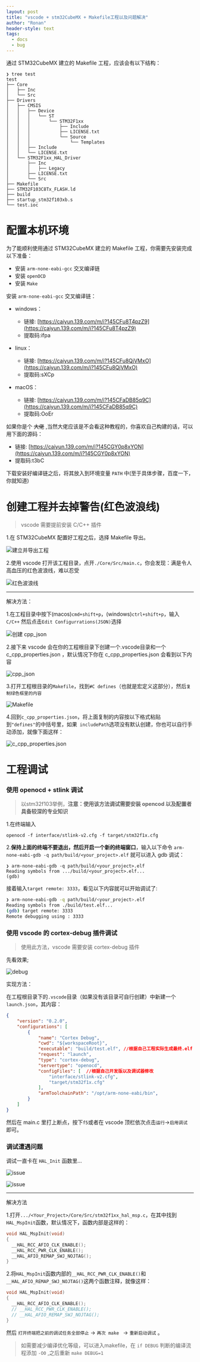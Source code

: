 ```yaml
---
layout: post
title: "vscode + stm32CubeMX + Makefile工程以及问题解决"
author: "Ronan"
header-style: text
tags:
  - docs
  - bug
---
```

通过 STM32CubeMX 建立的 Makefile 工程，应该会有以下结构：

```shell
❯ tree test
test
├── Core
│   ├── Inc
│   └── Src
├── Drivers
│   ├── CMSIS
│   │   ├── Device
│   │   │   └── ST
│   │   │       └── STM32F1xx
│   │   │           ├── Include
│   │   │           ├── LICENSE.txt
│   │   │           └── Source
│   │   │               └── Templates
│   │   ├── Include
│   │   └── LICENSE.txt
│   └── STM32F1xx_HAL_Driver
│       ├── Inc
│       │   ├── Legacy
│       ├── LICENSE.txt
│       └── Src
├── Makefile
├── STM32F103C8Tx_FLASH.ld
├── build
├── startup_stm32f103xb.s
└── test.ioc
```

# 配置本机环境

为了能顺利使用通过 STM32CubeMX 建立的 Makefile 工程，你需要先安装完成以下准备：

- 安装 `arm-none-eabi-gcc` 交叉编译链
- 安装 `openOCD`
- 安装 `Make`

安装 `arm-none-eabi-gcc` 交叉编译链：

- windows：
  - 链接: [https://caiyun.139.com/m/i?145CFu8T4pzZ9](https://caiyun.139.com/m/i?145CFu8T4pzZ9)
  - 提取码:ifpa
    
- linux：
  - 链接: [https://caiyun.139.com/m/i?145CFu8QjVMxO](https://caiyun.139.com/m/i?145CFu8QjVMxO)
  - 提取码:sXCp
  
- macOS：
  - 链接: [https://caiyun.139.com/m/i?145CFaDB85q9C](https://caiyun.139.com/m/i?145CFaDB85q9C)
  - 提取码:OoEr
  
如果你是个 ~~大佬~~ ,当然大佬应该是不会看这种教程的，你喜欢自己构建的话，可以用下面的源码：

- 链接: [https://caiyun.139.com/m/i?145CGY0p8xYON](https://caiyun.139.com/m/i?145CGY0p8xYON)
- 提取码:t3bC

下载安装好编译链之后，将其放入到环境变量 `PATH` 中(至于具体步骤，百度一下，你就知道)


# 创建工程并去掉警告(红色波浪线)

> vscode 需要提前安装 C/C++ 插件

1.在 STM32CubeMX 配置好工程之后，选择 Makefile 导出。

![建立并导出工程](https://imgs-dx3.pages.dev/blog_imgs/cubemx_makefile_project.png)

2.使用 vscode 打开该工程目录，点开`./Core/Src/main.c`，你会发现：满是令人高血压的红色波浪线，难以忍受

![红色波浪线](https://imgs-dx3.pages.dev/blog_imgs/vscode_stm32_makefile_config1.png)

---

解决方法：

1.在工程目录中按下(macos)`cmd+shift+p`，(windows)`ctrl+shift+p`，输入 `C/C++` 然后点击`Edit Configurrations(JSON)`选择

![创建 cpp_json](https://imgs-dx3.pages.dev/blog_imgs/vscode_stm32_makefile_config2.png)

2.接下来 vscode 会在你的工程根目录下创建一个.vscode目录和一个 c_cpp_properties.json ，默认情况下你在 c_cpp_properties.json 会看到以下内容

![ cpp_json](https://imgs-dx3.pages.dev/blog_imgs/vscode_stm32_makefile_config3.png)

3.打开工程根目录的`Makefile`，找到`#C defines`（也就是宏定义这部分），然后`复制绿色框里的内容`

![Makefile](https://imgs-dx3.pages.dev/blog_imgs/vscode_stm32_makefile_config4.png)

4.回到`c_cpp_properties.json`，将上面复制的内容按以下格式粘贴到`"defines"`的中括号里，如果` includePath`选项没有默认创建，你也可以自行手动添加，就像下面这样：

![c_cpp_properties.json](https://imgs-dx3.pages.dev/blog_imgs/vscode_stm32_makefile_config5.png)


# 工程调试
### 使用 openocd + stlink 调试

> 以stm32f103举例，**注意：使用该方法调试需要安装 opencod 以及配置者具备较深的专业知识**

1.在终端输入

```shell
openocd -f interface/stlink-v2.cfg -f target/stm32f1x.cfg
```

2.**保持上面的终端不要退出，然后开启一个新的终端窗口**，输入以下命令 `arm-none-eabi-gdb -q path/build/<your_project>.elf` 就可以进入 gdb 调试：

```shell
❯ arm-none-eabi-gdb -q path/build/<your_project>.elf
Reading symbols from .../build/<your_project>.elf...
(gdb)
```

接着输入`target remote: 3333`，看见以下内容就可以开始调试了:

```zsh
❯ arm-none-eabi-gdb -q path/build/<your_project>.elf
Reading symbols from ./build/test.elf...
(gdb) target remote: 3333
Remote debugging using : 3333
```

### 使用 vscode 的 cortex-debug 插件调试

> 使用此方法，vscode 需要安装 cortex-debug 插件

先看效果;

![debug](https://imgs-dx3.pages.dev/blog_imgs/vscode_stm32_debug.png)

实现方法：

在工程根目录下的`.vscode`目录（如果没有该目录可自行创建）中新建一个`launch.json`，其内容：

```json
{
    "version": "0.2.0",
    "configurations": [
        {
            "name": "Cortex Debug",
            "cwd": "${workspaceRoot}",
            "executable": "build/test.elf", //根据自己工程实际生成最终.elf 路径修改
            "request": "launch",
            "type": "cortex-debug",
            "servertype": "openocd",
            "configFiles": [  //根据自己开发版以及调试器修改
                "interface/stlink-v2.cfg",
                "target/stm32f1x.cfg"
            ],
            "armToolchainPath": "/opt/arm-none-eabi/bin",
        }
    ]
}

```

然后在 main.c 里打上断点，按下`f5`或者在 vscode 顶栏依次点击`运行`->`启用调试` 即可。

### 调试遭遇问题

调试一直卡在 `HAL_Init` 函数里...

![issue](https://imgs-dx3.pages.dev/blog_imgs/vscode_stm32_debug_issue1.png)

![issue](https://imgs-dx3.pages.dev/blog_imgs/vscode_stm32_debug_issue2.png)

---

解决方法

1.打开`.../<Your_Project>/Core/Src/stm32f1xx_hal_msp.c`，在其中找到`HAL_MspInit`函数，默认情况下，函数内部是这样的：

```c
void HAL_MspInit(void)
{
  __HAL_RCC_AFIO_CLK_ENABLE();
  __HAL_RCC_PWR_CLK_ENABLE();
  __HAL_AFIO_REMAP_SWJ_NOJTAG();
}
```

2.将`HAL_MspInit`函数内部的`__HAL_RCC_PWR_CLK_ENABLE()`和`__HAL_AFIO_REMAP_SWJ_NOJTAG()`这两个函数注释，就像这样：

```c
void HAL_MspInit(void)
{
  __HAL_RCC_AFIO_CLK_ENABLE();
  // __HAL_RCC_PWR_CLK_ENABLE();
  // __HAL_AFIO_REMAP_SWJ_NOJTAG();
}
```

然后 `打开终端把之前的调试任务全部停止` -> `再次 make ` -> `重新启动调试` 。

> 如需要减少编译优化等级，可以进入makefile，在 `if DEBUG` 判断的编译流程添加 `-O0` ,之后重新 `make DEBUG=1` 


